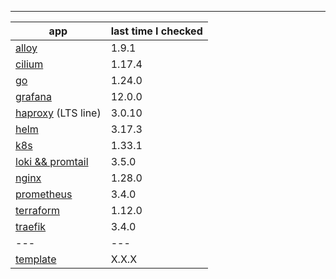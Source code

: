 ---

|app|last time I checked|
|---|-------------------|
|[alloy](https://github.com/grafana/alloy/releases)| 1.9.1 |
|[cilium](https://github.com/cilium/cilium?tab=readme-ov-file#stable-releases)| 1.17.4 |
|[go](https://go.dev/doc/devel/release)| 1.24.0 |
|[grafana](https://github.com/grafana/grafana/releases)| 12.0.0 |
|[haproxy](https://www.haproxy.org/) (LTS line)| 3.0.10 |
|[helm](https://github.com/helm/helm/releases)| 3.17.3 |
|[k8s](https://kubernetes.io/releases/)| 1.33.1 |
|[loki && promtail](https://github.com/grafana/loki/releases)| 3.5.0 |
|[nginx](https://github.com/nginx/nginx/releases) | 1.28.0 |
|[prometheus](https://github.com/prometheus/prometheus/releases)| 3.4.0 |
|[terraform](https://developer.hashicorp.com/terraform/install?product_intent=terraform)| 1.12.0 |
|[traefik](https://github.com/traefik/traefik/releases)| 3.4.0 |
|---|---|
|[template]()| X.X.X |

